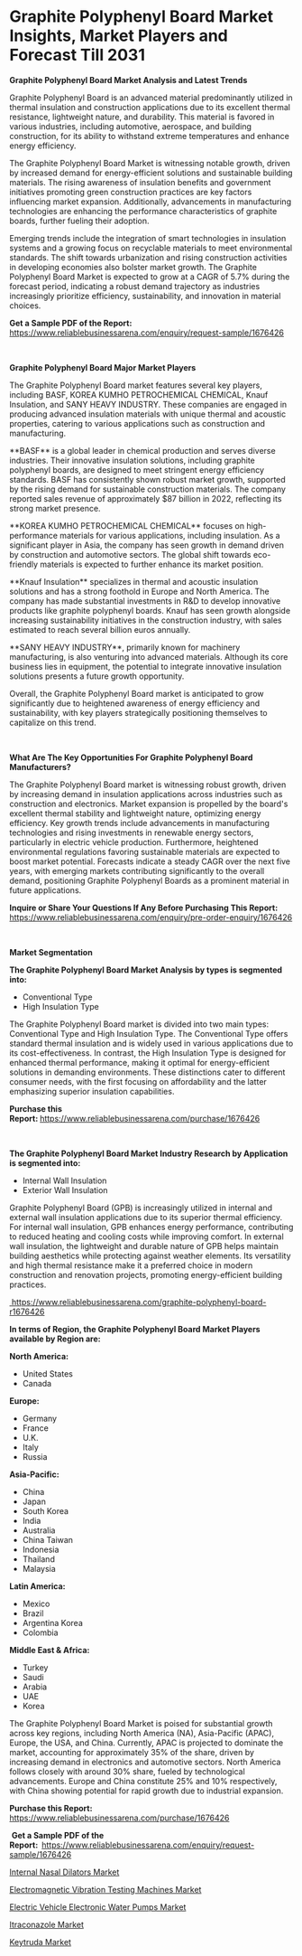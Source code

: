 <p><h1>Graphite Polyphenyl Board Market Insights, Market Players and Forecast Till 2031</h1></p><p><strong>Graphite Polyphenyl Board Market Analysis and Latest Trends</strong></p>
<p><p>Graphite Polyphenyl Board is an advanced material predominantly utilized in thermal insulation and construction applications due to its excellent thermal resistance, lightweight nature, and durability. This material is favored in various industries, including automotive, aerospace, and building construction, for its ability to withstand extreme temperatures and enhance energy efficiency.</p><p>The Graphite Polyphenyl Board Market is witnessing notable growth, driven by increased demand for energy-efficient solutions and sustainable building materials. The rising awareness of insulation benefits and government initiatives promoting green construction practices are key factors influencing market expansion. Additionally, advancements in manufacturing technologies are enhancing the performance characteristics of graphite boards, further fueling their adoption.</p><p>Emerging trends include the integration of smart technologies in insulation systems and a growing focus on recyclable materials to meet environmental standards. The shift towards urbanization and rising construction activities in developing economies also bolster market growth. The Graphite Polyphenyl Board Market is expected to grow at a CAGR of 5.7% during the forecast period, indicating a robust demand trajectory as industries increasingly prioritize efficiency, sustainability, and innovation in material choices.</p></p>
<p><strong>Get a Sample PDF of the Report:&nbsp;</strong> <a href="https://www.reliablebusinessarena.com/enquiry/request-sample/1676426?utm_campaign=1337&utm_medium=2&utm_source=Github&utm_content=ia&utm_term=03102024&utm_id=graphite-polyphenyl-board">https://www.reliablebusinessarena.com/enquiry/request-sample/1676426</a></p>
<p>&nbsp;</p>
<p><strong>Graphite Polyphenyl Board Major Market Players</strong></p>
<p><p>The Graphite Polyphenyl Board market features several key players, including BASF, KOREA KUMHO PETROCHEMICAL CHEMICAL, Knauf Insulation, and SANY HEAVY INDUSTRY. These companies are engaged in producing advanced insulation materials with unique thermal and acoustic properties, catering to various applications such as construction and manufacturing.</p><p>**BASF** is a global leader in chemical production and serves diverse industries. Their innovative insulation solutions, including graphite polyphenyl boards, are designed to meet stringent energy efficiency standards. BASF has consistently shown robust market growth, supported by the rising demand for sustainable construction materials. The company reported sales revenue of approximately $87 billion in 2022, reflecting its strong market presence.</p><p>**KOREA KUMHO PETROCHEMICAL CHEMICAL** focuses on high-performance materials for various applications, including insulation. As a significant player in Asia, the company has seen growth in demand driven by construction and automotive sectors. The global shift towards eco-friendly materials is expected to further enhance its market position.</p><p>**Knauf Insulation** specializes in thermal and acoustic insulation solutions and has a strong foothold in Europe and North America. The company has made substantial investments in R&D to develop innovative products like graphite polyphenyl boards. Knauf has seen growth alongside increasing sustainability initiatives in the construction industry, with sales estimated to reach several billion euros annually.</p><p>**SANY HEAVY INDUSTRY**, primarily known for machinery manufacturing, is also venturing into advanced materials. Although its core business lies in equipment, the potential to integrate innovative insulation solutions presents a future growth opportunity.</p><p>Overall, the Graphite Polyphenyl Board market is anticipated to grow significantly due to heightened awareness of energy efficiency and sustainability, with key players strategically positioning themselves to capitalize on this trend.</p></p>
<p>&nbsp;</p>
<p><strong>What Are The Key Opportunities For Graphite Polyphenyl Board Manufacturers?</strong></p>
<p><p>The Graphite Polyphenyl Board market is witnessing robust growth, driven by increasing demand in insulation applications across industries such as construction and electronics. Market expansion is propelled by the board's excellent thermal stability and lightweight nature, optimizing energy efficiency. Key growth trends include advancements in manufacturing technologies and rising investments in renewable energy sectors, particularly in electric vehicle production. Furthermore, heightened environmental regulations favoring sustainable materials are expected to boost market potential. Forecasts indicate a steady CAGR over the next five years, with emerging markets contributing significantly to the overall demand, positioning Graphite Polyphenyl Boards as a prominent material in future applications.</p></p>
<p><strong>Inquire or Share Your Questions If Any Before Purchasing This Report:</strong> <a href="https://www.reliablebusinessarena.com/enquiry/pre-order-enquiry/1676426?utm_campaign=1337&utm_medium=2&utm_source=Github&utm_content=ia&utm_term=03102024&utm_id=graphite-polyphenyl-board">https://www.reliablebusinessarena.com/enquiry/pre-order-enquiry/1676426</a></p>
<p>&nbsp;</p>
<p><strong>Market Segmentation</strong></p>
<p><strong>The Graphite Polyphenyl Board Market Analysis by types is segmented into:</strong></p>
<p><ul><li>Conventional Type</li><li>High Insulation Type</li></ul></p>
<p><p>The Graphite Polyphenyl Board market is divided into two main types: Conventional Type and High Insulation Type. The Conventional Type offers standard thermal insulation and is widely used in various applications due to its cost-effectiveness. In contrast, the High Insulation Type is designed for enhanced thermal performance, making it optimal for energy-efficient solutions in demanding environments. These distinctions cater to different consumer needs, with the first focusing on affordability and the latter emphasizing superior insulation capabilities.</p></p>
<p><strong>Purchase this Report:&nbsp;</strong><a href="https://www.reliablebusinessarena.com/purchase/1676426?utm_campaign=1337&utm_medium=2&utm_source=Github&utm_content=ia&utm_term=03102024&utm_id=graphite-polyphenyl-board">https://www.reliablebusinessarena.com/purchase/1676426</a></p>
<p>&nbsp;</p>
<p><strong>The Graphite Polyphenyl Board Market Industry Research by Application is segmented into:</strong></p>
<p><ul><li>Internal Wall Insulation</li><li>Exterior Wall Insulation</li></ul></p>
<p><p>Graphite Polyphenyl Board (GPB) is increasingly utilized in internal and external wall insulation applications due to its superior thermal efficiency. For internal wall insulation, GPB enhances energy performance, contributing to reduced heating and cooling costs while improving comfort. In external wall insulation, the lightweight and durable nature of GPB helps maintain building aesthetics while protecting against weather elements. Its versatility and high thermal resistance make it a preferred choice in modern construction and renovation projects, promoting energy-efficient building practices.</p></p>
<p><a href="https://www.reliablebusinessarena.com/graphite-polyphenyl-board-r1676426?utm_campaign=1337&utm_medium=2&utm_source=Github&utm_content=ia&utm_term=03102024&utm_id=graphite-polyphenyl-board">&nbsp;https://www.reliablebusinessarena.com/graphite-polyphenyl-board-r1676426</a></p>
<p><strong>In terms of Region, the Graphite Polyphenyl Board Market Players available by Region are:</strong></p>
<p>
    <p> <strong> North America: </strong>
        <ul>
            <li>United States</li>
            <li>Canada</li>
        </ul>
        </p> 
    <p> <strong> Europe: </strong>
        <ul>
            <li>Germany</li>
            <li>France</li>
            <li>U.K.</li>
            <li>Italy</li>
            <li>Russia</li>
        </ul>
        </p> 
    <p> <strong> Asia-Pacific: </strong>
        <ul>
            <li>China</li>
            <li>Japan</li>
            <li>South Korea</li>
            <li>India</li>
            <li>Australia</li>
            <li>China Taiwan</li>
            <li>Indonesia</li>
            <li>Thailand</li>
            <li>Malaysia</li>
        </ul>
        </p> 
    <p> <strong> Latin America: </strong>
        <ul>
            <li>Mexico</li>
            <li>Brazil</li>
            <li>Argentina Korea</li>
            <li>Colombia</li>
        </ul>
        </p> 
    <p> <strong> Middle East & Africa: </strong>
        <ul>
            <li>Turkey</li>
            <li>Saudi</li>
            <li>Arabia</li>
            <li>UAE</li>
            <li>Korea</li>
        </ul>
    </p>
    </p>
<p><p>The Graphite Polyphenyl Board Market is poised for substantial growth across key regions, including North America (NA), Asia-Pacific (APAC), Europe, the USA, and China. Currently, APAC is projected to dominate the market, accounting for approximately 35% of the share, driven by increasing demand in electronics and automotive sectors. North America follows closely with around 30% share, fueled by technological advancements. Europe and China constitute 25% and 10% respectively, with China showing potential for rapid growth due to industrial expansion.</p></p>
<p><strong>Purchase this Report: </strong><a href="https://www.reliablebusinessarena.com/purchase/1676426?utm_campaign=1337&utm_medium=2&utm_source=Github&utm_content=ia&utm_term=03102024&utm_id=graphite-polyphenyl-board">https://www.reliablebusinessarena.com/purchase/1676426</a></p>
<p>&nbsp;<strong>Get a Sample PDF of the Report:&nbsp;&nbsp;</strong><a href="https://www.reliablebusinessarena.com/enquiry/request-sample/1676426?utm_campaign=1337&utm_medium=2&utm_source=Github&utm_content=ia&utm_term=03102024&utm_id=graphite-polyphenyl-board">https://www.reliablebusinessarena.com/enquiry/request-sample/1676426</a></p>
<p><strong></strong></p>
<p><p><a href="https://www.linkedin.com/pulse/internal-nasal-dilators-market-size-share-trends-analysis-k5xec?trackingId=9ssy2s41Q9%2BTo4tDBrzqPA%3D%3D&utm_campaign=1337&utm_medium=2&utm_source=Github&utm_content=ia&utm_term=03102024&utm_id=graphite-polyphenyl-board">Internal Nasal Dilators Market</a></p><p><a href="https://issuu.com/reportprime-2/docs/electromagnetic-vibration-testing-m_4354746c87f0fa?utm_campaign=1337&utm_medium=2&utm_source=Github&utm_content=ia&utm_term=03102024&utm_id=graphite-polyphenyl-board">Electromagnetic Vibration Testing Machines Market</a></p><p><a href="https://issuu.com/reportprime-2/docs/electric-vehicle-electronic-water-p_f11fad844781ba?utm_campaign=1337&utm_medium=2&utm_source=Github&utm_content=ia&utm_term=03102024&utm_id=graphite-polyphenyl-board">Electric Vehicle Electronic Water Pumps Market</a></p><p><a href="https://www.linkedin.com/pulse/itraconazole-market-growth-outlook-from-2024-2031-projecting-ehgpe?utm_campaign=1337&utm_medium=2&utm_source=Github&utm_content=ia&utm_term=03102024&utm_id=graphite-polyphenyl-board">Itraconazole Market</a></p><p><a href="https://www.linkedin.com/pulse/navigating-global-keytruda-market-from-trends-strategy-period-rzq7e?utm_campaign=1337&utm_medium=2&utm_source=Github&utm_content=ia&utm_term=03102024&utm_id=graphite-polyphenyl-board">Keytruda Market</a></p></p>